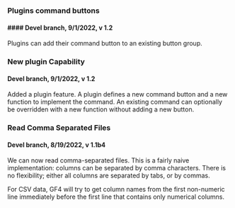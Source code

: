 
### Plugins command buttons
#### #### Devel branch, 9/1/2022, v 1.2
Plugins can add their command button to an existing button group.

### New plugin Capability
#### Devel branch, 9/1/2022, v 1.2
Added a plugin feature. A plugin defines a new command button and a new
function to implement the command.  An existing command can optionally be
overridden with a new function without adding a new button.

### Read Comma Separated Files
#### Devel branch, 8/19/2022, v 1.1b4
We can now read comma-separated files.  This is a fairly naive implementation:
columns can be separated by comma characters.  There is no flexibility; either
all columns are separated by tabs, or by commas.

For CSV data, GF4 will try to get column names from the first non-numeric line
immediately before the first line that contains only numerical columns.

